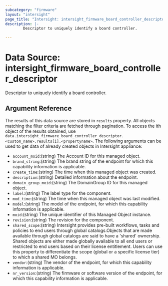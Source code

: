 ```yaml
---
subcategory: "firmware"
layout: "intersight"
page_title: "Intersight: intersight_firmware_board_controller_descriptor"
description: |-
        Descriptor to uniquely identify a board controller.

---
```


# Data Source: intersight_firmware_board_controller_descriptor
Descriptor to uniquely identify a board controller.
## Argument Reference
The results of this data source are stored in `results` property.
All objects matching the filter criteria are fetched through pagination.
To access the ith object of the results obtained, use `data.intersight_firmware_board_controller_descriptor.<custom_name>.results[i].<propertyname>`.
The following arguments can be used to get data of already created objects in Intersight appliance:
* `account_moid`:(string) The Account ID for this managed object. 
* `brand_string`:(string) The brand string of the endpoint for which this capability information is applicable. 
* `create_time`:(string) The time when this managed object was created. 
* `description`:(string) Detailed information about the endpoint. 
* `domain_group_moid`:(string) The DomainGroup ID for this managed object. 
* `label`:(string) The label type for the component. 
* `mod_time`:(string) The time when this managed object was last modified. 
* `model`:(string) The model of the endpoint, for which this capability information is applicable. 
* `moid`:(string) The unique identifier of this Managed Object instance. 
* `revision`:(string) The revision for the component. 
* `shared_scope`:(string) Intersight provides pre-built workflows, tasks and policies to end users through global catalogs.Objects that are made available through global catalogs are said to have a 'shared' ownership. Shared objects are either made globally available to all end users or restricted to end users based on their license entitlement. Users can use this property to differentiate the scope (global or a specific license tier) to which a shared MO belongs. 
* `vendor`:(string) The vendor of the endpoint, for which this capability information is applicable. 
* `nr_version`:(string) The firmware or software version of the endpoint, for which this capability information is applicable. 
 
